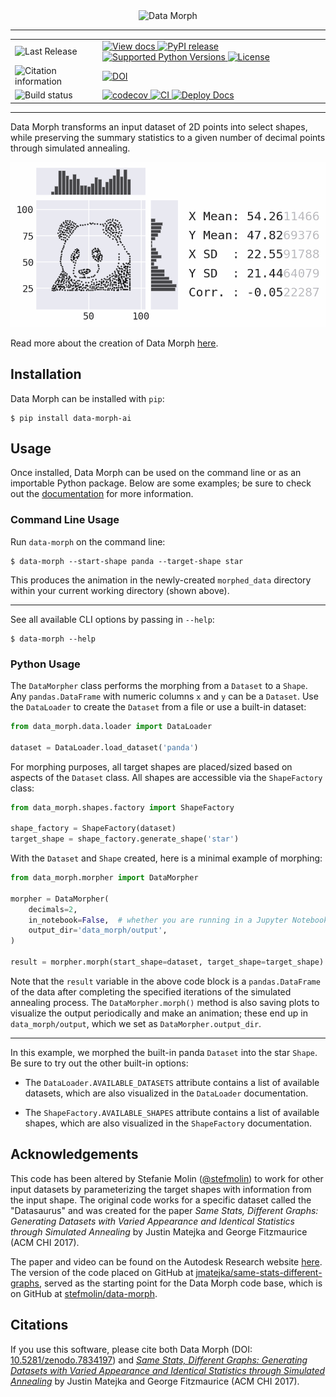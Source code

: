 <div align="center">
  <img alt="Data Morph" src="https://github.com/stefmolin/data-morph/raw/main/docs/_static/logo.png">

  <hr>

  <table>
   <tr>
     <td>
      <img alt="Last Release" src="https://img.shields.io/badge/last%20release-inactive?style=for-the-badge">
     </td>
     <td>
      <a href="https://stefmolin.github.io/data-morph" target="_blank" rel="noopener noreferrer">
        <img alt="View docs" src="https://img.shields.io/badge/docs-stable-success">
      </a>
      <a href="https://pypi.org/project/data-morph-ai/" target="_blank" rel="noopener noreferrer">
        <img alt="PyPI release" src="https://img.shields.io/pypi/v/data-morph-ai.svg">
      </a>
      <a href="https://pypi.org/project/data-morph-ai/" target="_blank" rel="noopener noreferrer">
        <img alt="Supported Python Versions" src="https://img.shields.io/pypi/pyversions/data-morph-ai">
      </a>
      <a href="https://github.com/stefmolin/data-morph/blob/main/LICENSE" target="_blank" rel="noopener noreferrer">
         <img alt="License" src="https://img.shields.io/pypi/l/data-morph-ai.svg?color=blueviolet">
      </a>
     </td>
   </tr>
   <tr>
     <td>
       <img alt="Citation information" src="https://img.shields.io/badge/for%20citation-inactive?style=for-the-badge">
   </td>
     <td>
      <a href="https://zenodo.org/badge/latestdoi/597895841" target="_blank" rel="noopener noreferrer">
        <img alt="DOI" src="https://zenodo.org/badge/597895841.svg">
      </a>
     </td>
   </tr>
   <tr>
     <td>
      <img alt="Build status" src="https://img.shields.io/badge/build%20status-inactive?style=for-the-badge">
     </td>
     <td>
      <a href="https://codecov.io/gh/stefmolin/data-morph" target="_blank" rel="noopener noreferrer">
        <img alt="codecov" src="https://codecov.io/gh/stefmolin/data-morph/branch/main/graph/badge.svg?token=3SEEG9SZQO">
      </a>
      <a href="https://github.com/stefmolin/data-morph/actions/workflows/ci.yml" target="_blank" rel="noopener noreferrer">
        <img alt="CI" src="https://github.com/stefmolin/data-morph/actions/workflows/ci.yml/badge.svg">
      </a>
      <a href="https://github.com/stefmolin/data-morph/actions/workflows/docs.yml" target="_blank" rel="noopener noreferrer">
        <img alt="Deploy Docs" src="https://github.com/stefmolin/data-morph/actions/workflows/docs.yml/badge.svg">
      </a>
     </td>
   </tr>
  </table>
  <hr/>
</div>

Data Morph transforms an input dataset of 2D points into select shapes, while preserving the summary statistics to a given number of decimal points through simulated annealing.

<div align="center">
  <img alt="Morphing the panda dataset into the star shape." src="https://raw.githubusercontent.com/stefmolin/data-morph/main/docs/_static/panda-to-star-eased.gif">
  <br/>
</div>

Read more about the creation of Data Morph [here](https://medium.com/@stefaniemolin/data-morph-moving-beyond-the-datasaurus-dozen-156927b20f8c).

## Installation

Data Morph can be installed with `pip`:

```console
$ pip install data-morph-ai
```

## Usage

Once installed, Data Morph can be used on the command line or as an importable Python package. Below are some examples; be sure to check out the [documentation](https://stefmolin.github.io/data-morph) for more information.


### Command Line Usage

Run `data-morph` on the command line:

```console
$ data-morph --start-shape panda --target-shape star
```

This produces the animation in the newly-created `morphed_data` directory within your current working directory (shown above).

----

See all available CLI options by passing in `--help`:

```console
$ data-morph --help
```

### Python Usage

The `DataMorpher` class performs the morphing from a `Dataset` to a `Shape`. Any `pandas.DataFrame` with numeric columns `x` and `y` can be a `Dataset`. Use the `DataLoader` to create the `Dataset` from a file or use a built-in dataset:

```python
from data_morph.data.loader import DataLoader

dataset = DataLoader.load_dataset('panda')
```

For morphing purposes, all target shapes are placed/sized based on aspects of the `Dataset` class.
All shapes are accessible via the `ShapeFactory` class:

```python
from data_morph.shapes.factory import ShapeFactory

shape_factory = ShapeFactory(dataset)
target_shape = shape_factory.generate_shape('star')
```

With the `Dataset` and `Shape` created, here is a minimal example of morphing:

```python
from data_morph.morpher import DataMorpher

morpher = DataMorpher(
    decimals=2,
    in_notebook=False,  # whether you are running in a Jupyter Notebook
    output_dir='data_morph/output',
)

result = morpher.morph(start_shape=dataset, target_shape=target_shape)
```

Note that the `result` variable in the above code block is a `pandas.DataFrame` of the data after completing the specified iterations of the simulated annealing process. The `DataMorpher.morph()` method is also saving plots to visualize the output periodically and make an animation; these end up in `data_morph/output`, which we set as `DataMorpher.output_dir`.


----

In this example, we morphed the built-in panda `Dataset` into the star `Shape`. Be sure to try out the other built-in options:

* The `DataLoader.AVAILABLE_DATASETS` attribute contains a list of available datasets, which are also visualized in the `DataLoader` documentation.

* The `ShapeFactory.AVAILABLE_SHAPES` attribute contains a list of available shapes, which are also visualized in the `ShapeFactory` documentation.

## Acknowledgements

This code has been altered by Stefanie Molin ([@stefmolin](https://github.com/stefmolin)) to work for other input datasets by parameterizing the target shapes with information from the input shape. The original code works for a specific dataset called the "Datasaurus" and was created for the paper *Same Stats, Different Graphs: Generating Datasets with Varied Appearance and Identical Statistics through Simulated Annealing* by Justin Matejka and George Fitzmaurice (ACM CHI 2017).

The paper and video can be found on the Autodesk Research website [here](https://www.research.autodesk.com/publications/same-stats-different-graphs-generating-datasets-with-varied-appearance-and-identical-statistics-through-simulated-annealing/). The version of the code placed on GitHub at [jmatejka/same-stats-different-graphs](https://github.com/jmatejka/same-stats-different-graphs), served as the starting point for the Data Morph code base, which is on GitHub at [stefmolin/data-morph](https://github.com/stefmolin/data-morph).

## Citations

If you use this software, please cite both Data Morph (DOI: [10.5281/zenodo.7834197](https://doi.org/10.5281/zenodo.7834197)) and *[Same Stats, Different Graphs: Generating Datasets with Varied Appearance and Identical Statistics through Simulated Annealing](https://damassets.autodesk.net/content/dam/autodesk/research/publications-assets/pdf/same-stats-different-graphs.pdf)* by Justin Matejka and George Fitzmaurice (ACM CHI 2017).
